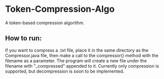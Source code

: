 # Token-Compression-Algo
A token-based compression algorithm.

## How to run:
If you want to compress a .txt file, place it in the same directory as the Compressor.java file, then make a call to the compressor() method with the filename as a parameter. The program will create a new file under the filename with "_compressed" appended to it. Currently only compression is supported, but decompression is soon to be implemented.
